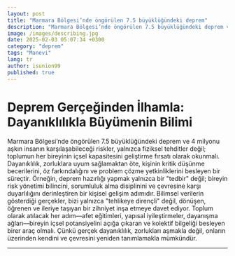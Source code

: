 ```yaml
---
layout: post
title: "Marmara Bölgesi’nde öngörülen 7.5 büyüklüğündeki deprem"
description: "Marmara Bölgesi’nde öngörülen 7.5 büyüklüğündeki deprem ve 4 milyonu aşkın insanın karşılaşabileceği riskler, yalnızca fiziksel tehditler değil; toplumun her bireyinin içsel kapasitesini geliştirme fırsatı olarak okunmalı."
image: /images/describing.jpg
date: 2025-02-03 05:07:34 +0300
category: "deprem" 
tags: "Manevi" 
lang: tr
author: isunion99
published: true
---
```


# **Deprem Gerçeğinden İlhamla: Dayanıklılıkla Büyümenin Bilimi**
  
Marmara Bölgesi’nde öngörülen 7.5 büyüklüğündeki deprem ve 4 milyonu aşkın insanın karşılaşabileceği riskler, yalnızca fiziksel tehditler değil; toplumun her bireyinin içsel kapasitesini geliştirme fırsatı olarak okunmalı. Dayanıklılık, zorluklara uyum sağlamaktan öte, kişinin kritik düşünme becerilerini, öz farkındalığını ve problem çözme yetkinliklerini besleyen bir süreçtir. Örneğin, deprem hazırlığı yapmak yalnızca bir "tedbir" değil; bireyin risk yönetimi bilincini, sorumluluk alma disiplinini ve çevresine karşı duyarlılığını derinleştiren bir kişisel gelişim adımıdır. Bilimsel verilerin gösterdiği gerçekler, bizi yalnızca "tehlikeye dirençli" değil, dönüşen, öğrenen ve ileriye taşıyan bir zihniyet inşa etmeye davet ediyor. Toplum olarak atılacak her adım—afet eğitimleri, yapısal iyileştirmeler, dayanışma ağları—bireyin içsel potansiyelini açığa çıkaran ve kolektif bilgeliği besleyen birer araç olmalı. Çünkü gerçek dayanıklılık, zorlukları aşmakla değil, onların üzerinden kendini ve çevresini yeniden tanımlamakla mümkündür.

---